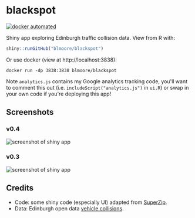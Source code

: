 # blackspot
[![docker automated](https://img.shields.io/docker/automated/blmoore/blackspot.svg)](https://hub.docker.com/r/blmoore/blackspot/)

Shiny app exploring Edinburgh traffic collision data. View from R with: 

```r
shiny::runGitHub("blmoore/blackspot")
```

Or use docker (view at http://localhost:3838):

```
docker run -dp 3838:3838 blmoore/blackspot
```

Note `analytics.js` contains my Google analytics tracking code, you'll want to comment this out (i.e. `includeScript("analytics.js")` in `ui.R`) or swap in your own code if you're deploying this app!

## Screenshots
### v0.4
![screenshot of shiny app](http://blm.io/images/blackspot_v04.png)

### v0.3
![screenshot of shiny app](http://blm.io/images/blackspot_v03.png)

## Credits

* Code: some shiny code (especially UI) adapted from [SuperZip](https://github.com/jcheng5/superzip).
* Data: Edinburgh open data [vehicle collisions](http://www.edinburghopendata.info/dataset/vehicle-collisions).
